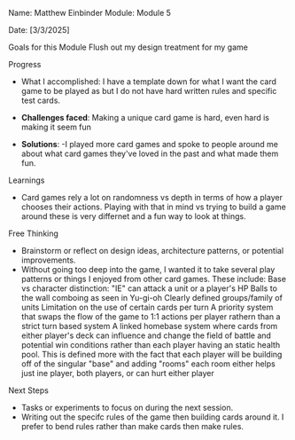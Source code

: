 <!-- Markdown Docs: https://docs.github.com/en/get-started/writing-on-github/getting-started-with-writing-and-formatting-on-github/basic-writing-and-formatting-syntax -->
Name: Matthew Einbinder 
Module: Module 5

<!-- Repeat the below as needed-->
Date: [3/3/2025]

Goals for this Module
    Flush out my design treatment for my game

Progress
- What I accomplished:
  I have a template down for what I want the card game to be played as but I do not have hard written rules and specific test cards.

- **Challenges faced**:
  Making a unique card game is hard, even hard is making it seem fun
- **Solutions**:
  -I played more card games and spoke to people around me about what card games they've loved in the past and what made them fun.

Learnings
- Card games rely a lot on randomness vs depth in terms of how a player chooses their actions. Playing with that in mind vs trying to build a game around these is very differnet and a fun way to look at things.

Free Thinking
- Brainstorm or reflect on design ideas, architecture patterns, or potential improvements.
-  Without going too deep into the game, I wanted it to take several play patterns or things I enjoyed from other card games. These include:
    Base vs character distinction: "IE" can attack a unit or a player's HP
    Balls to the wall comboing as seen in Yu-gi-oh
    Clearly defined groups/family of units
    Limitation on the use of certain cards per turn
    A priority system that swaps the flow of the game to 1:1 actions per player rathern than a strict turn based system
    A linked homebase system where cards from either player's deck can influence and change the field of battle and potential win conditions rather than each player having an static health pool. This is defined more with the fact that each player will be building off of the singular "base" and adding "rooms" each room either helps just ine player, both players, or can hurt either player

Next Steps
- Tasks or experiments to focus on during the next session.
-  Writing out the specifc rules of the game then building cards around it. I prefer to bend rules rather than make cards then make rules.
